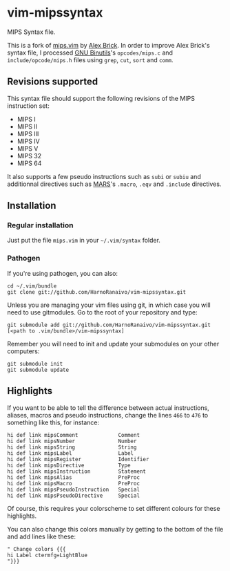 vim-mipssyntax
==============
MIPS Syntax file.

This is a fork of [mips.vim](http://www.vim.org/scripts/script.php?script_id=2045 "mips.vim: Your standard MIPS syntax highlighting") by [Alex Brick](http://www.vim.org/account/profile.php?user_id=13254 "User Profile: Alex Brick"). In order to improve Alex Brick's syntax file, I processed [GNU Binutils](https://www.gnu.org/software/binutils/ "GNU Binutils")'s ```opcodes/mips.c``` and ```include/opcode/mips.h``` files using ```grep```, ```cut```, ```sort``` and ```comm```.

Revisions supported
-------------------
This syntax file should support the following revisions of the MIPS instruction set:
- MIPS I
- MIPS II
- MIPS III
- MIPS IV
- MIPS V
- MIPS 32
- MIPS 64

It also supports a few pseudo instructions such as ```subi``` or ```subiu``` and additionnal directives such as [MARS](http://courses.missouristate.edu/KenVollmar/MARS/index.htm "MARS MIPS Siulator")'s ```.macro```, ```.eqv``` and ```.include``` directives.

Installation
------------
### Regular installation
Just put the file ```mips.vim``` in your ```~/.vim/syntax``` folder.

### Pathogen
If you're using pathogen, you can also:
````
cd ~/.vim/bundle
git clone git://github.com/HarnoRanaivo/vim-mipssyntax.git
````
Unless you are managing your vim files using git, in which case you will need to use gitmodules. Go to the root of your repository and type:
````
git submodule add git://github.com/HarnoRanaivo/vim-mipssyntax.git [<path to .vim/bundle>/vim-mipssyntax]
````
Remember you will need to init and update your submodules on your other computers:
````
git submodule init
git submodule update
````

Highlights
----------
If you want to be able to tell the difference between actual instructions, aliases, macros and pseudo instructions, change the lines ```466``` to ```476``` to something like this, for instance:
````
hi def link mipsComment             Comment
hi def link mipsNumber              Number
hi def link mipsString              String
hi def link mipsLabel               Label
hi def link mipsRegister            Identifier
hi def link mipsDirective           Type
hi def link mipsInstruction         Statement
hi def link mipsAlias               PreProc
hi def link mipsMacro               PreProc
hi def link mipsPseudoInstruction   Special
hi def link mipsPseudoDirective     Special
````
Of course, this requires your colorscheme to set different colours for these highlights.

You can also change this colors manually by getting to the bottom of the file and add lines like these:
````
" Change colors {{{
hi Label ctermfg=LightBlue
"}}}
````
